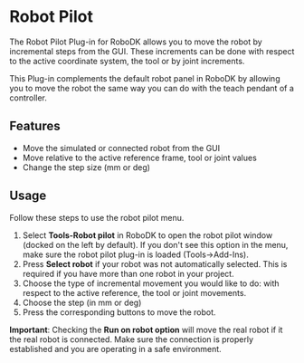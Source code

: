 # Robot Pilot

The Robot Pilot Plug-in for RoboDK allows you to move the robot by incremental steps from the GUI.
These increments can be done with respect to the active coordinate system, the tool or by joint increments.

This Plug-in complements the default robot panel in RoboDK by allowing you to move the robot the same way you can do with the teach pendant of a controller.

## Features

- Move the simulated or connected robot from the GUI
- Move relative to the active reference frame, tool or joint values
- Change the step size (mm or deg)

## Usage

Follow these steps to use the robot pilot menu.

1. Select **Tools-Robot pilot** in RoboDK to open the robot pilot window (docked on the left by default). If you don't see this option in the menu, make sure the robot pilot plug-in is loaded (Tools->Add-Ins).
2. Press **Select robot** if your robot was not automatically selected. This is required if you have more than one robot in your project.
3. Choose the type of incremental movement you would like to do: with respect to the active reference, the tool or joint movements.
4. Choose the step (in mm or deg)
5. Press the corresponding buttons to move the robot.

**Important**: Checking the **Run on robot option** will move the real robot if it the real robot is connected. Make sure the connection is properly established and you are operating in a safe environment.
